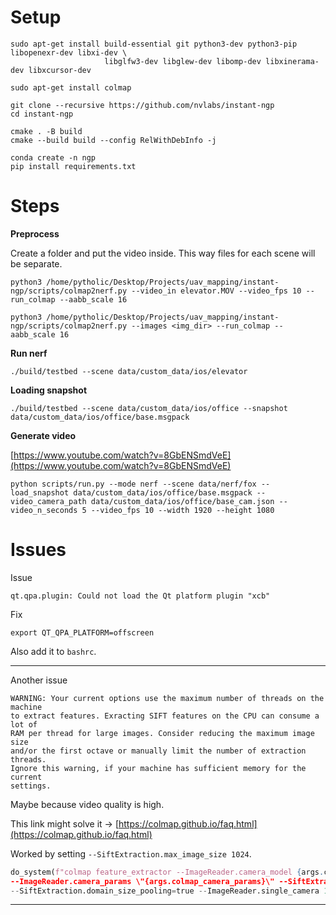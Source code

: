# Setup
```
sudo apt-get install build-essential git python3-dev python3-pip libopenexr-dev libxi-dev \
                     libglfw3-dev libglew-dev libomp-dev libxinerama-dev libxcursor-dev

sudo apt-get install colmap

git clone --recursive https://github.com/nvlabs/instant-ngp
cd instant-ngp

cmake . -B build
cmake --build build --config RelWithDebInfo -j

conda create -n ngp
pip install requirements.txt
```

# Steps

**Preprocess**

Create a folder and put the video inside. This way files for each scene will be separate.

```
python3 /home/pytholic/Desktop/Projects/uav_mapping/instant-ngp/scripts/colmap2nerf.py --video_in elevator.MOV --video_fps 10 --run_colmap --aabb_scale 16

python3 /home/pytholic/Desktop/Projects/uav_mapping/instant-ngp/scripts/colmap2nerf.py --images <img_dir> --run_colmap --aabb_scale 16
```

**Run nerf**

```
./build/testbed --scene data/custom_data/ios/elevator
```

**Loading snapshot**

```
./build/testbed --scene data/custom_data/ios/office --snapshot data/custom_data/ios/office/base.msgpack
```

**Generate video**

[https://www.youtube.com/watch?v=8GbENSmdVeE](https://www.youtube.com/watch?v=8GbENSmdVeE)

```
python scripts/run.py --mode nerf --scene data/nerf/fox --load_snapshot data/custom_data/ios/office/base.msgpack --video_camera_path data/custom_data/ios/office/base_cam.json --video_n_seconds 5 --video_fps 10 --width 1920 --height 1080
```

# Issues

Issue

```
qt.qpa.plugin: Could not load the Qt platform plugin "xcb"
```

Fix

```
export QT_QPA_PLATFORM=offscreen
```

Also add it to `bashrc`.

---

Another issue

```
WARNING: Your current options use the maximum number of threads on the machine 
to extract features. Exracting SIFT features on the CPU can consume a lot of 
RAM per thread for large images. Consider reducing the maximum image size 
and/or the first octave or manually limit the number of extraction threads. 
Ignore this warning, if your machine has sufficient memory for the current
settings.
```

Maybe because video quality is high.

This link might solve it → [https://colmap.github.io/faq.html](https://colmap.github.io/faq.html)

Worked by setting `--SiftExtraction.max_image_size 1024`.

```python
do_system(f"colmap feature_extractor --ImageReader.camera_model {args.colmap_camera_model} 
--ImageReader.camera_params \"{args.colmap_camera_params}\" --SiftExtraction.estimate_affine_shape=true \
--SiftExtraction.domain_size_pooling=true --ImageReader.single_camera 1 --database_path {db} --image_path {images} --SiftExtraction.max_image_size 1024")
```

---
